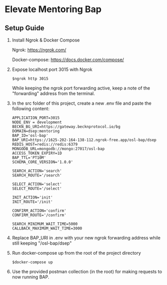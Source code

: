 # Elevate Mentoring Bap

## Setup Guide

1.  Install Ngrok & Docker Compose

    Ngrok: https://ngrok.com/

    Docker-compose: https://docs.docker.com/compose/

2.  Expose localhost port 3015 with Ngrok

    ```
    $ngrok http 3015
    ```

    While keeping the ngrok port forwarding active, keep a note of the "forwarding" address from the terminal.

3.  In the src folder of this project, create a new .env file and paste the following content:

    ```
    APPLICATION_PORT=3015
    NODE_ENV = development
    BECKN_BG_URI=https://gateway.becknprotocol.io/bg
    DOMAIN=dsep:mentoring
    BAP_ID='osl-bap'
    BAP_URI=https://1625-202-164-138-112.ngrok-free.app/osl-bap/dsep
    REDIS_HOST=redis://redis:6379
    MONGODB_URL=mongodb://mongo:27017/osl-bap
    ACCESS_TOKEN_EXPIRY=1D
    BAP_TTL='PT10M'
    SCHEMA_CORE_VERSION='1.0.0'

    SEARCH_ACTION='search'
    SEARCH_ROUTE='/search'

    SELECT_ACTION='select'
    SELECT_ROUTE='/select'

    INIT_ACTION='init'
    INIT_ROUTE='/init'

    CONFIRM_ACTION='confirm'
    CONFIRM_ROUTE='/confirm'

    SEARCH_MINIMUM_WAIT_TIME=5000
    CALLBACK_MAXIMUM_WAIT_TIME=3000
    ```

4.  Replace BAP_URI in .env with your new ngrok forwarding address while still keeping "/osl-bap/dsep"

5.  Run docker-compose up from the root of the project directory

    ```
    $docker-compose up
    ```

6.  Use the provided postman collection (in the root) for making requests to now running BAP.
